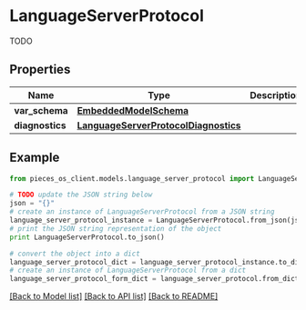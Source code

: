 # LanguageServerProtocol

TODO

## Properties
Name | Type | Description | Notes
------------ | ------------- | ------------- | -------------
**var_schema** | [**EmbeddedModelSchema**](EmbeddedModelSchema.md) |  | [optional] 
**diagnostics** | [**LanguageServerProtocolDiagnostics**](LanguageServerProtocolDiagnostics.md) |  | [optional] 

## Example

```python
from pieces_os_client.models.language_server_protocol import LanguageServerProtocol

# TODO update the JSON string below
json = "{}"
# create an instance of LanguageServerProtocol from a JSON string
language_server_protocol_instance = LanguageServerProtocol.from_json(json)
# print the JSON string representation of the object
print LanguageServerProtocol.to_json()

# convert the object into a dict
language_server_protocol_dict = language_server_protocol_instance.to_dict()
# create an instance of LanguageServerProtocol from a dict
language_server_protocol_form_dict = language_server_protocol.from_dict(language_server_protocol_dict)
```
[[Back to Model list]](../README.md#documentation-for-models) [[Back to API list]](../README.md#documentation-for-api-endpoints) [[Back to README]](../README.md)


